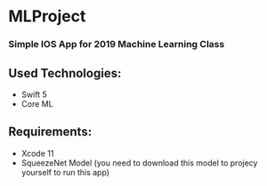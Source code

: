 # MLProject

### Simple IOS App for 2019 Machine Learning Class

## Used Technologies:

* Swift 5
* Core ML

## Requirements: 

* Xcode 11
* SqueezeNet Model (you need to download this model to projecy yourself to run this app) 


